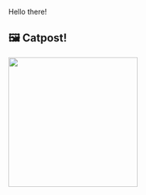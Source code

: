 Hello there!



## 🖼️ Catpost!

<sub>
    <img src="https://cdn2.thecatapi.com/images/MTY4NjQ4OA.jpg" height="256">
</sub>

